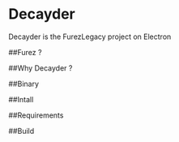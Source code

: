 # Decayder
Decayder is the FurezLegacy project on Electron

##Furez ?

##Why Decayder ?

##Binary

##Intall

##Requirements

##Build

